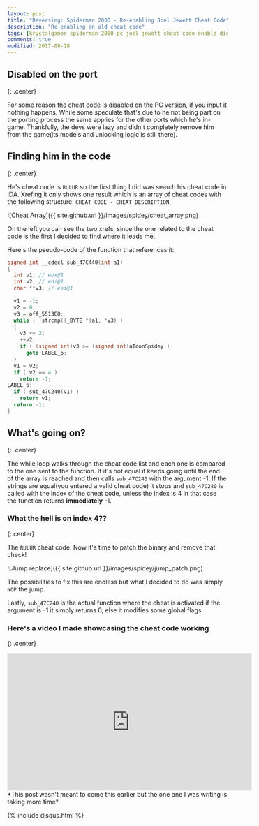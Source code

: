 ```yaml
---
layout: post
title: "Reversing: Spiderman 2000 - Re-enabling Joel Jewett Cheat Code"
description: "Re-enabling an old cheat code"
tags: [krystalgamer spiderman 2000 pc joel jewett cheat code enable disable reversing]
comments: true
modified: 2017-08-18
---
```


## Disabled on the port 
{: .center}

For some reason the cheat code is disabled on the PC version, if you input it nothing happens. While some speculate that's due to he not being part on the porting process the same applies for the other ports which he's in-game. Thankfully, the devs were lazy and didn't completely remove him from the game(its models and unlocking logic is still there).

## Finding him in the code 
{: .center}

He's cheat code is `RULUR` so the first thing I did was search his cheat code in IDA. Xrefing it only shows one result which is an array of cheat codes with the following structure: `CHEAT CODE - CHEAT DESCRIPTION`.

![Cheat Array]({{ site.github.url }}/images/spidey/cheat_array.png)

On the left you can see the two xrefs, since the one related to the cheat code is the first I decided to find where it leads me.

Here's the pseudo-code of the function that references it:

```c
signed int __cdecl sub_47C440(int a1)
{
  int v1; // ebx@1
  int v2; // edi@1
  char **v3; // esi@1

  v1 = -1;
  v2 = 0;
  v3 = off_5513E0;
  while ( !strcmp((_BYTE *)a1, *v3) )
  {
    v3 += 2;
    ++v2;
    if ( (signed int)v3 >= (signed int)aToonSpidey )
      goto LABEL_6;
  }
  v1 = v2;
  if ( v2 == 4 )
    return -1;
LABEL_6:
  if ( sub_47C240(v1) )
    return v1;
  return -1;
}
```

## What's going on?
{: .center}

The while loop walks through the cheat code list and each one is compared to the one sent to the function. If it's not equal it keeps going until the end of the array is reached and then calls `sub_47C240` with the argument -1. If the strings are equal(you entered a valid cheat code) it stops and `sub_47C240` is called with the index of the cheat code, unless the index is 4 in that case the function returns **immediately** -1.

### What the hell is on index 4??
{:.center}

The `RULUR` cheat code. Now it's time to patch the binary and remove that check!

![Jump replace]({{ site.github.url }}/images/spidey/jump_patch.png)

The possibilities to fix this are endless but what I decided to do was simply `NOP` the jump.

Lastly, `sub_47C240` is the actual function where the cheat is activated if the argument is -1 it simply returns 0, else it modifies some global flags.

### Here's a video I made showcasing the cheat code working
{: .center}

<iframe width="560" height="315" src="https://www.youtube.com/embed/H-bs5sTNDmc" frameborder="0" allowfullscreen></iframe>
*This post wasn't meant to come this earlier but the one one I was writing is taking more time*

{% include disqus.html %}
